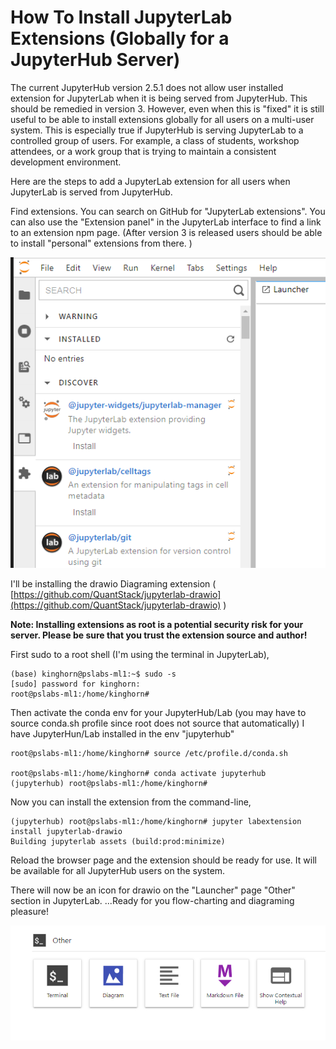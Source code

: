 # How To Install JupyterLab Extensions (Globally for a JupyterHub Server)

The current JupyterHub version 2.5.1 does not allow user installed extension for JupyterLab when it is being served from JupyterHub. This should be remedied in version 3. However, even when this is "fixed" it is still useful to be able to install extensions globally for all users on a multi-user system. This is especially true if JupyterHub is serving JupyterLab to a controlled group of users. For example, a class of students, workshop attendees, or a work group that is trying to maintain a consistent development environment.

Here are the steps to add a JupyterLab extension for all users when JupyterLab is served from JupyterHub.

Find extensions. You can search on GitHub for "JupyterLab extensions". You can also use the "Extension panel" in the JupyterLab interface to find a link to an extension npm page. (After version 3 is released users should be able to install "personal" extensions from there. )

![JupyterLan extension icon](jlab-extensions.png)

I'll be installing the drawio Diagraming extension ( [https://github.com/QuantStack/jupyterlab-drawio](https://github.com/QuantStack/jupyterlab-drawio) ) 

**Note: Installing extensions as root is a potential security risk for your server. Please be sure that you trust the extension source and author!** 

First sudo to a root shell (I'm using the terminal in JupyterLab),
```
(base) kinghorn@pslabs-ml1:~$ sudo -s
[sudo] password for kinghorn: 
root@pslabs-ml1:/home/kinghorn# 
```

Then activate the conda env for your JupyterHub/Lab (you may have to source conda.sh profile since root does not source that automatically) I have JupyterHun/Lab installed in the env "jupyterhub"
``` 
root@pslabs-ml1:/home/kinghorn# source /etc/profile.d/conda.sh 

root@pslabs-ml1:/home/kinghorn# conda activate jupyterhub
(jupyterhub) root@pslabs-ml1:/home/kinghorn# 
```
Now you can install the extension from the command-line,
```
(jupyterhub) root@pslabs-ml1:/home/kinghorn# jupyter labextension install jupyterlab-drawio
Building jupyterlab assets (build:prod:minimize)
```
Reload the browser page and the extension should be ready for use. It will be available for all JupyterHub users on the system.

There will now be an icon for drawio on the "Launcher" page "Other" section in JupyterLab. ...Ready for you flow-charting and diagraming pleasure!

![drawio icon](diagram-icon.png)




